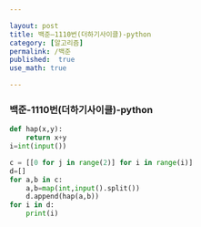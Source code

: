 ```yaml
---

layout: post
title: 백준—1110번(더하기사이클)-python
category: [알고리즘]
permalink: /백준
published:  true
use_math: true

---
```

### 백준-1110번(더하기사이클)-python

```python
def hap(x,y):
    return x+y
i=int(input())

c = [[0 for j in range(2)] for i in range(i)]
d=[]
for a,b in c:
    a,b=map(int,input().split())
    d.append(hap(a,b))
for i in d:
    print(i)
```
